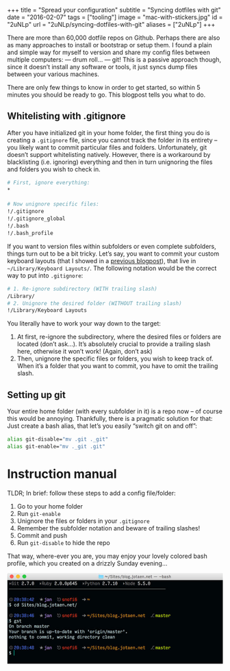 +++
title = "Spread your configuration"
subtitle = "Syncing dotfiles with git"
date = "2016-02-07"
tags = ["tooling"]
image = "mac-with-stickers.jpg"
id = "2uNLp"
url = "2uNLp/syncing-dotfiles-with-git"
aliases = ["2uNLp"]
+++

There are more than 60,000 dotfile repos on Github. Perhaps there are also as many approaches to install or bootstrap or setup them. I found a plain and simple way for myself to version and share my config files between multiple computers: — drum roll… — git! This is a passive approach though, since it doesn’t install any software or tools, it just syncs dump files between your various machines.

There are only few things to know in order to get started, so within 5 minutes you should be ready to go. This blogpost tells you what to do.

## Whitelisting with .gitignore

After you have initialized git in your home folder, the first thing you do is creating a `.gitignore` file, since you cannot track the folder in its entirety – you likely want to commit particular files and folders. Unfortunately, git doesn’t support whitelisting natively. However, there is a workaround by blacklisting (i.e. ignoring) everything and then in turn unignoring the files and folders you wish to check in.

```Bash
# First, ignore everything:
*

# Now unignore specific files:
!/.gitignore
!/.gitignore_global
!/.bash
!/.bash_profile
```

If you want to version files within subfolders or even complete subfolders, things turn out to be a bit tricky. Let’s say, you want to commit your custom keyboard layouts (that I showed in a [previous blogpost](/4haPC/stop-using-ascii-art)), that live in `~/Library/Keyboard Layouts/`. The following notation would be the correct way to put into `.gitignore`:

```Bash
# 1. Re-ignore subdirectory (WITH trailing slash)
/Library/
# 2. Unignore the desired folder (WITHOUT trailing slash)
!/Library/Keyboard Layouts
```

You literally have to work your way down to the target:

1. At first, re-ignore the subdirectory, where the desired files or folders are located (don’t ask…). It’s absolutely crucial to provide a trailing slash here, otherwise it won’t work! (Again, don’t ask)
2. Then, unignore the specific files or folders, you wish to keep track of. When it’s a folder that you want to commit, you have to omit the trailing slash.

## Setting up git

Your entire home folder (with every subfolder in it) is a repo now – of course this would be annoying. Thankfully, there is a pragmatic solution for that: Just create a bash alias, that let’s you easily “switch git on and off”:

```Bash
alias git-disable="mv .git ._git"
alias git-enable="mv ._git .git"
```

# Instruction manual

TLDR; In brief: follow these steps to add a config file/folder:

1. Go to your home folder
2. Run `git-enable`
3. Unignore the files or folders in your `.gitignore`
4. Remember the subfolder notation and beware of trailing slashes!
5. Commit and push
6. Run `git-disable` to hide the repo

That way, where-ever you are, you may enjoy your lovely colored bash profile, which you created on a drizzly Sunday evening…

![A bash profile with a colored prompt](bash-profile.jpg)

